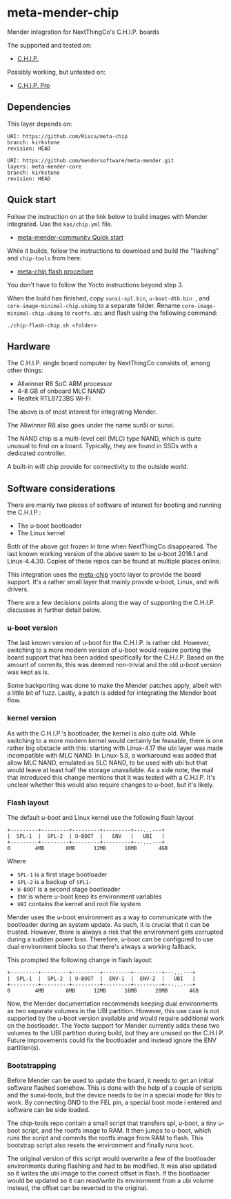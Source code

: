 # meta-mender-chip

Mender integration for NextThingCo's C.H.I.P. boards

The supported and tested on:

 - [C.H.I.P.](https://docs.getchip.cc/chip/)

Possibly working, but untested on:

 - [C.H.I.P. Pro](https://docs.getchip.cc/chip_pro/)

## Dependencies

This layer depends on:

```
URI: https://github.com/Risca/meta-chip
branch: kirkstone
revision: HEAD
```

```
URI: https://github.com/mendersoftware/meta-mender.git
layers: meta-mender-core
branch: kirkstone
revision: HEAD
```

## Quick start

Follow the instruction on at the link below to build images with Mender integrated. Use the `kas/chip.yml` file.

 - [meta-mender-community Quick start](https://github.com/mendersoftware/meta-mender-community?tab=readme-ov-file#quick-start)

While it builds, follow the instructions to download and build the "flashing" and `chip-tools` from here:

 - [meta-chip flash procedure](https://github.com/Risca/meta-chip/tree/kirkstone?tab=readme-ov-file#using)

You don't have to follow the Yocto instructions beyond step 3.

When the build has finished, copy `sunxi-spl.bin`, `u-boot-dtb.bin `, and `core-image-minimal-chip.ubimg` to a separate folder.
Rename `core-image-minimal-chip.ubimg` to `rootfs.ubi` and flash using the following command:

	./chip-flash-chip.sh <folder>

## Hardware

The C.H.I.P. single board computer by NextThingCo consists of, among other things:

* Allwinner R8 SoC ARM processor
* 4-8 GB of onboard MLC NAND
* Realtek RTL8723BS Wi-Fi

The above is of most interest for integrating Mender.

The Allwinner R8 also goes under the name sun5i or sunxi.

The NAND chip is a multi-level cell (MLC) type NAND, which is quite unusual to find on a board.
Typically, they are found in SSDs with a dedicated controller.

A built-in wifi chip provide for connectivity to the outside world.

## Software considerations

There are mainly two pieces of software of interest for booting and running the C.H.I.P.:

* The u-boot bootloader
* The Linux kernel

Both of the above got frozen in time when NextThingCo disappeared.
The last known working version of the above seem to be u-boot 2016.1 and Linux-4.4.30.
Copies of these repos can be found at multiple places online.

This integration uses the [meta-chip](https://github.com/Risca/meta-chip) yocto layer to provide the board support.
It's a rather small layer that mainly provide u-boot, Linux, and wifi drivers.

There are a few decisions points along the way of supporting the C.H.I.P. discusses in further detail below.

### u-boot version

The last known version of u-boot for the C.H.I.P. is rather old.
However, switching to a more modern version of u-boot would require porting the board support that has been added specifically for the C.H.I.P.
Based on the amount of commits, this was deemed non-trivial and the old u-boot version was kept as is.

Some backporting was done to make the Mender patches apply, albeit with a little bit of fuzz.
Lastly, a patch is added for integrating the Mender boot flow.

### kernel version

As with the C.H.I.P.'s bootloader, the kernel is also quite old.
While switching to a more modern kernel would certainly be feasable, there is one rather big obstacle with this: starting with Linux-4.17 the ubi layer was made incompatible with MLC NAND.
In Linux-5.8, a workaround was added that allow MLC NAND, emulated as SLC NAND, to be used with ubi but that would leave at least half the storage unavailable.
As a side note, the mail that introduced this change mentions that it was tested with a C.H.I.P.
It's unclear whether this would also require changes to u-boot, but it's likely.

### Flash layout

The default u-boot and Linux kernel use the following flash layout

    +---------+---------+---------+---------+---...---+
    |  SPL-1  |  SPL-2  | U-BOOT  |   ENV   |   UBI   |
    +---------+---------+---------+---------+---...---+
    0        4MB       8MB      12MB      16MB       4GB


Where
* `SPL-1` is a first stage bootloader
* `SPL-2` is a backup of `SPL1-`
* `U-BOOT` is a second stage bootloader
* `ENV` is where u-boot keep its environment variables
* `UBI` contains the kernel and root file system

Mender uses the u-boot environment as a way to communicate with the bootloader during an system update.
As such, it is crucial that it can be trusted.
However, there is always a risk that the environment gets corrupted during a sudden power loss.
Therefore, u-boot can be configured to use dual environment blocks so that there's always a working fallback.

This prompted the following change in flash layout:

    +---------+---------+---------+---------+---------+---...---+
    |  SPL-1  |  SPL-2  | U-BOOT  |  ENV-1  |  ENV-2  |   UBI   |
    +---------+---------+---------+---------+---------+---...---+
    0        4MB       8MB      12MB      16MB      20MB       4GB

Now, the Mender documentation recommends keeping dual environments as two separate volumes in the UBI partition.
However, this use case is not supported by the u-boot version available and would require additional work on the bootloader.
The Yocto support for Mender currently adds these two volumes to the UBI partition during build, but they are unused on the C.H.I.P.
Future improvements could fix the bootloader and instead ignore the ENV partition(s).

### Bootstrapping

Before Mender can be used to update the board, it needs to get an initial software flashed somehow.
This is done with the help of a couple of scripts and the sunxi-tools, but the device needs to be in a special mode for this to work.
By connecting GND to the FEL pin, a special boot mode i entered and software can be side loaded.

The chip-tools repo contain a small script that transfers spl, u-boot, a tiny u-boot script, and the rootfs image to RAM.
It then jumps to u-boot, which runs the script and commits the rootfs image from RAM to flash.
This bootstrap script also resets the environment and finally runs `boot`.

The original version of this script would overwrite a few of the bootloader environments during flashing and had to be modified.
It was also updated so it writes the ubi image to the correct offset in flash.
If the bootloader would be updated so it can read/write its environment from a ubi volume instead, the offset can be reverted to the original.
